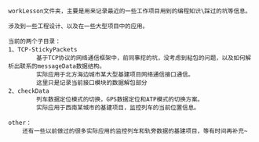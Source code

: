     workLesson文件夹，主要是用来记录最近的一些工作项目用到的编程知识\踩过的坑等信息。

    涉及到一些工程设计、以及在一些大型项目中的应用。

    当前的两个子目录：
    1、TCP-StickyPackets
            基于TCP协议的网络通信框架中，前同事挖的坑，没考虑到粘包的问题，以及如何解析出联系的messageData数据结构。            
            实际应用于北方海边城市某大型基建项目网络通信接口通信。
            这里只是记录当前接口模块的数据解包部分
    2、checkData
            列车数据定位模式的切换，GPS数据定位和ATP模式的切换方案。
            实际应用于西南某城市的基建项目，监控列车的当前位置信息。

    other：
        还有一些以前做过的很多实际应用的监控列车和轨旁数据的基建项目，等有时间再补充~